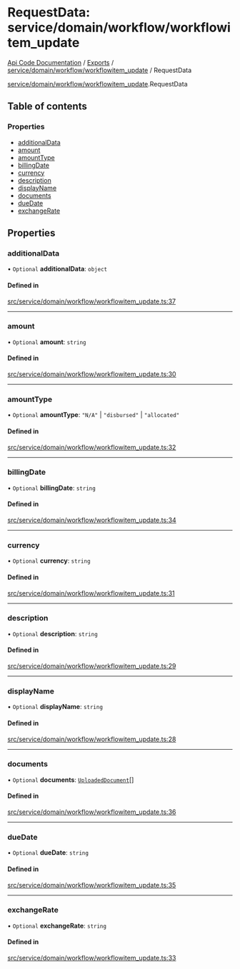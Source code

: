 # RequestData: service/domain/workflow/workflowitem_update
[Api Code Documentation](../README.md) / [Exports](../modules.md) / [service/domain/workflow/workflowitem\_update](../modules/service_domain_workflow_workflowitem_update.md) / RequestData

[service/domain/workflow/workflowitem\_update](../modules/service_domain_workflow_workflowitem_update.md).RequestData

## Table of contents

### Properties

- [additionalData](service_domain_workflow_workflowitem_update.RequestData.md#additionaldata)
- [amount](service_domain_workflow_workflowitem_update.RequestData.md#amount)
- [amountType](service_domain_workflow_workflowitem_update.RequestData.md#amounttype)
- [billingDate](service_domain_workflow_workflowitem_update.RequestData.md#billingdate)
- [currency](service_domain_workflow_workflowitem_update.RequestData.md#currency)
- [description](service_domain_workflow_workflowitem_update.RequestData.md#description)
- [displayName](service_domain_workflow_workflowitem_update.RequestData.md#displayname)
- [documents](service_domain_workflow_workflowitem_update.RequestData.md#documents)
- [dueDate](service_domain_workflow_workflowitem_update.RequestData.md#duedate)
- [exchangeRate](service_domain_workflow_workflowitem_update.RequestData.md#exchangerate)

## Properties

### additionalData

• `Optional` **additionalData**: `object`

#### Defined in

[src/service/domain/workflow/workflowitem_update.ts:37](https://github.com/openkfw/TruBudget/blob/92640998/api/src/service/domain/workflow/workflowitem_update.ts#L37)

___

### amount

• `Optional` **amount**: `string`

#### Defined in

[src/service/domain/workflow/workflowitem_update.ts:30](https://github.com/openkfw/TruBudget/blob/92640998/api/src/service/domain/workflow/workflowitem_update.ts#L30)

___

### amountType

• `Optional` **amountType**: ``"N/A"`` \| ``"disbursed"`` \| ``"allocated"``

#### Defined in

[src/service/domain/workflow/workflowitem_update.ts:32](https://github.com/openkfw/TruBudget/blob/92640998/api/src/service/domain/workflow/workflowitem_update.ts#L32)

___

### billingDate

• `Optional` **billingDate**: `string`

#### Defined in

[src/service/domain/workflow/workflowitem_update.ts:34](https://github.com/openkfw/TruBudget/blob/92640998/api/src/service/domain/workflow/workflowitem_update.ts#L34)

___

### currency

• `Optional` **currency**: `string`

#### Defined in

[src/service/domain/workflow/workflowitem_update.ts:31](https://github.com/openkfw/TruBudget/blob/92640998/api/src/service/domain/workflow/workflowitem_update.ts#L31)

___

### description

• `Optional` **description**: `string`

#### Defined in

[src/service/domain/workflow/workflowitem_update.ts:29](https://github.com/openkfw/TruBudget/blob/92640998/api/src/service/domain/workflow/workflowitem_update.ts#L29)

___

### displayName

• `Optional` **displayName**: `string`

#### Defined in

[src/service/domain/workflow/workflowitem_update.ts:28](https://github.com/openkfw/TruBudget/blob/92640998/api/src/service/domain/workflow/workflowitem_update.ts#L28)

___

### documents

• `Optional` **documents**: [`UploadedDocument`](service_domain_document_document.UploadedDocument.md)[]

#### Defined in

[src/service/domain/workflow/workflowitem_update.ts:36](https://github.com/openkfw/TruBudget/blob/92640998/api/src/service/domain/workflow/workflowitem_update.ts#L36)

___

### dueDate

• `Optional` **dueDate**: `string`

#### Defined in

[src/service/domain/workflow/workflowitem_update.ts:35](https://github.com/openkfw/TruBudget/blob/92640998/api/src/service/domain/workflow/workflowitem_update.ts#L35)

___

### exchangeRate

• `Optional` **exchangeRate**: `string`

#### Defined in

[src/service/domain/workflow/workflowitem_update.ts:33](https://github.com/openkfw/TruBudget/blob/92640998/api/src/service/domain/workflow/workflowitem_update.ts#L33)
